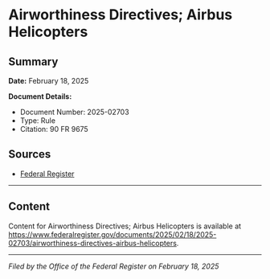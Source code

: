 # Airworthiness Directives; Airbus Helicopters

## Summary

**Date:** February 18, 2025

**Document Details:**
- Document Number: 2025-02703
- Type: Rule
- Citation: 90 FR 9675

## Sources
- [Federal Register](https://www.federalregister.gov/documents/2025/02/18/2025-02703/airworthiness-directives-airbus-helicopters)

---

## Content

Content for Airworthiness Directives; Airbus Helicopters is available at https://www.federalregister.gov/documents/2025/02/18/2025-02703/airworthiness-directives-airbus-helicopters.

---

*Filed by the Office of the Federal Register on February 18, 2025*
